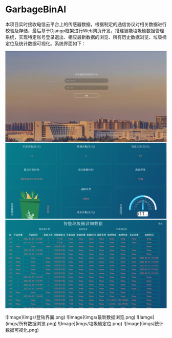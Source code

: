 # GarbageBinAI
本项目实时接收电信云平台上的传感器数据，根据制定的通信协议对相关数据进行校验及存储，最后基于Django框架进行Web网页开发，搭建智能垃圾桶数据管理系统，实现特定账号登录退出、相应最新数据的浏览、所有历史数据浏览、垃圾桶定位及统计数据可视化。系统界面如下：
<p float="left">
  <img src="/imgs/登陆界面.png"  />
  <img src="/imgs/最新数据浏览.png" /> 
  <img src="/imgs/所有数据浏览.png"  />
</p>
![Image](imgs/登陆界面.png)
![Image](imgs/最新数据浏览.png)
![Iamge](imgs/所有数据浏览.png)
![Image](imgs/垃圾桶定位.png)
![Image](imgs/统计数据可视化.png)

